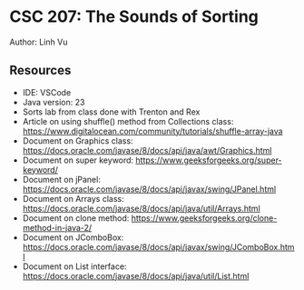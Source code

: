 # CSC 207: The Sounds of Sorting

Author: Linh Vu

## Resources

- IDE: VSCode
- Java version: 23
- Sorts lab from class done with Trenton and Rex
- Article on using shuffle() method from Collections class: https://www.digitalocean.com/community/tutorials/shuffle-array-java
- Document on Graphics class: https://docs.oracle.com/javase/8/docs/api/java/awt/Graphics.html
- Document on super keyword: https://www.geeksforgeeks.org/super-keyword/
- Document on jPanel: https://docs.oracle.com/javase/8/docs/api/javax/swing/JPanel.html
- Document on Arrays class: https://docs.oracle.com/javase/8/docs/api/java/util/Arrays.html
- Document on clone method: https://www.geeksforgeeks.org/clone-method-in-java-2/
- Document on JComboBox: https://docs.oracle.com/javase/8/docs/api/javax/swing/JComboBox.html
- Document on List interface: https://docs.oracle.com/javase/8/docs/api/java/util/List.html
